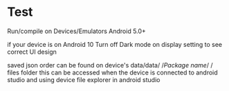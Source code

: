 # Test

Run/compile on Devices/Emulators Android 5.0+

if your device is on Android 10 
Turn off Dark mode on display setting to see correct UI design

saved json order can be found on device's data/data/ /*Package name*/ / files folder 
this can be accessed when the device is connected to android studio and using device file explorer in android studio
